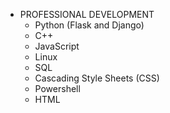 * PROFESSIONAL DEVELOPMENT
  * Python (Flask and Django)
  * C++
  * JavaScript
  * Linux
  * SQL
  * Cascading Style Sheets (CSS)
  * Powershell
  * HTML
